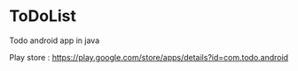 # ToDoList
Todo android app in java

Play store : https://play.google.com/store/apps/details?id=com.todo.android
